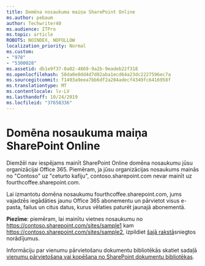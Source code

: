 ```yaml
---
title: Domēna nosaukuma maiņa SharePoint Online
ms.author: pebaum
author: Techwriter40
ms.audience: ITPro
ms.topic: article
ROBOTS: NOINDEX, NOFOLLOW
localization_priority: Normal
ms.custom:
- "978"
- "5300028"
ms.assetid: db1e9f37-0a02-4869-9a2b-9eadeb22f318
ms.openlocfilehash: 58da0e0dd4d7d02aba1ecd64a23dc2227596ec7a
ms.sourcegitcommit: f1493a9eea7bb6df2a284adecf4349fc6416958f
ms.translationtype: MT
ms.contentlocale: lv-LV
ms.lasthandoff: 10/24/2019
ms.locfileid: "37658336"
---
```

# <a name="change-domain-name-in-sharepoint-online"></a>Domēna nosaukuma maiņa SharePoint Online

Diemžēl nav iespējams mainīt SharePoint Online domēna nosaukumu jūsu organizācijai Office 365. Piemēram, ja jūsu organizācijas nosaukums mainās no "Contoso" uz "ceturto kafiju", contoso.sharepoint.com nevar mainīt uz fourthcoffee.sharepoint.com.
  
Lai izmantotu domēna nosaukumu fourthcoffee.sharepoint.com, jums vajadzēs iegādāties jaunu Office 365 abonementu un pārvietot visus e-pasta, failus un citus datus, kurus vēlaties paturēt jaunajā abonementā.
  
 **Piezīme**: piemēram, lai mainītu vietnes nosaukumu no https://contoso.sharepoint.com/sites/sample1 kam https://contoso.sharepoint.com/sites/sample2, izpildiet [šajā rakstā](https://docs.microsoft.com/sharepoint/change-site-address)sniegtos norādījumus. 
  
Informāciju par vienumu pārvietošanu dokumentu bibliotēkās skatiet sadaļā [vienumu pārvietošana vai kopēšana no SharePoint dokumentu bibliotēkas](https://go.microsoft.com/fwlink/?linkid=2025831).
  